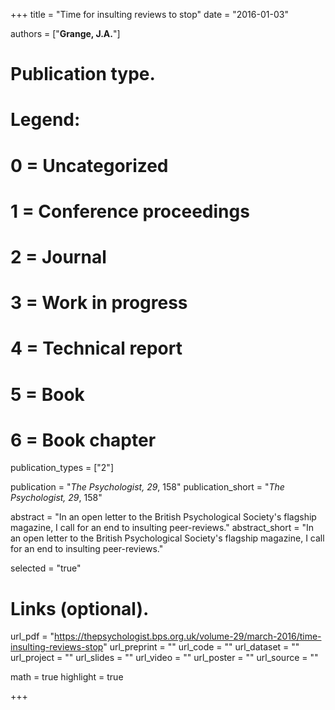 +++
title = "Time for insulting reviews to stop"
date = "2016-01-03"

authors = ["**Grange, J.A.**"]

# Publication type.
# Legend:
# 0 = Uncategorized
# 1 = Conference proceedings
# 2 = Journal
# 3 = Work in progress
# 4 = Technical report
# 5 = Book
# 6 = Book chapter
publication_types = ["2"]

publication = "*The Psychologist, 29*, 158"
publication_short = "*The Psychologist, 29*, 158"

abstract = "In an open letter to the British Psychological Society's flagship magazine, I call for an end to insulting peer-reviews."
abstract_short = "In an open letter to the British Psychological Society's flagship magazine, I call for an end to insulting peer-reviews."

selected = "true"

# Links (optional).
url_pdf = "https://thepsychologist.bps.org.uk/volume-29/march-2016/time-insulting-reviews-stop"
url_preprint = ""
url_code = ""
url_dataset = ""
url_project = ""
url_slides = ""
url_video = ""
url_poster = ""
url_source = ""

math = true
highlight = true

+++